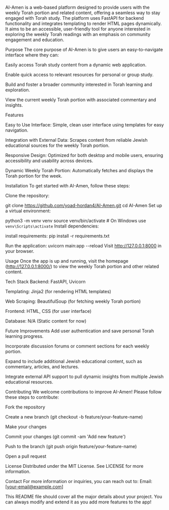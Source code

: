 AI-Amen is a web-based platform designed to provide users with the weekly Torah portion and related content, offering a seamless way to stay engaged with Torah study. The platform uses FastAPI for backend functionality and integrates templating to render HTML pages dynamically. It aims to be an accessible, user-friendly tool for anyone interested in exploring the weekly Torah readings with an emphasis on community engagement and education.

Purpose
The core purpose of AI-Amen is to give users an easy-to-navigate interface where they can:

Easily access Torah study content from a dynamic web application.

Enable quick access to relevant resources for personal or group study.

Build and foster a broader community interested in Torah learning and exploration.

View the current weekly Torah portion with associated commentary and insights.


Features

Easy to Use Interface: Simple, clean user interface using templates for easy navigation.

Integration with External Data: Scrapes content from reliable Jewish educational sources for the weekly Torah portion.

Responsive Design: Optimized for both desktop and mobile users, ensuring accessibility and usability across devices.

Dynamic Weekly Torah Portion: Automatically fetches and displays the Torah portion for the week.

Installation
To get started with AI-Amen, follow these steps:

Clone the repository:

git clone https://github.com/yoad-hordan4/AI-Amen.git
cd AI-Amen
Set up a virtual environment:

python3 -m venv venv
source venv/bin/activate  # On Windows use `venv\Scripts\activate`
Install dependencies:

install requirements:
pip install -r requirements.txt

Run the application:
uvicorn main:app --reload
Visit http://127.0.0.1:8000 in your browser.

Usage
Once the app is up and running, visit the homepage (http://127.0.0.1:8000/) to view the weekly Torah portion and other related content.

Tech Stack
Backend: FastAPI, Uvicorn

Templating: Jinja2 (for rendering HTML templates)

Web Scraping: BeautifulSoup (for fetching weekly Torah portion)

Frontend: HTML, CSS (for user interface)

Database: N/A (Static content for now)

Future Improvements
Add user authentication and save personal Torah learning progress.

Incorporate discussion forums or comment sections for each weekly portion.

Expand to include additional Jewish educational content, such as commentary, articles, and lectures.

Integrate external API support to pull dynamic insights from multiple Jewish educational resources.

Contributing
We welcome contributions to improve AI-Amen! Please follow these steps to contribute:

Fork the repository

Create a new branch (git checkout -b feature/your-feature-name)

Make your changes

Commit your changes (git commit -am 'Add new feature')

Push to the branch (git push origin feature/your-feature-name)

Open a pull request

License
Distributed under the MIT License. See LICENSE for more information.

Contact
For more information or inquiries, you can reach out to:
Email: [your-email@example.com]

This README file should cover all the major details about your project. You can always modify and extend it as you add more features to the app!
